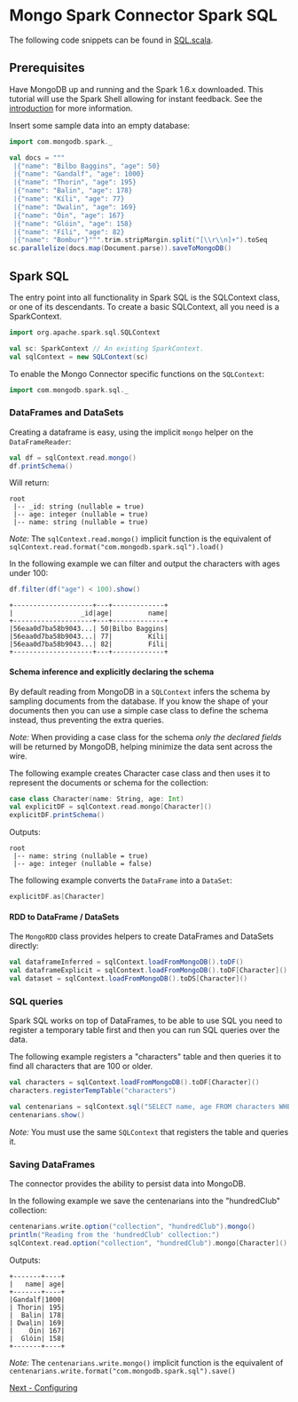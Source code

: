 # Mongo Spark Connector Spark SQL

The following code snippets can be found in [SQL.scala](../examples/src/test/scala/tour/SQL.scala).

## Prerequisites

Have MongoDB up and running and the Spark 1.6.x downloaded. This tutorial will use the Spark Shell allowing for instant feedback.
See the [introduction](0-introduction.md) for more information.

Insert some sample data into an empty database:

```scala
import com.mongodb.spark._

val docs = """
 |{"name": "Bilbo Baggins", "age": 50}
 |{"name": "Gandalf", "age": 1000}
 |{"name": "Thorin", "age": 195}
 |{"name": "Balin", "age": 178}
 |{"name": "Kíli", "age": 77}
 |{"name": "Dwalin", "age": 169}
 |{"name": "Óin", "age": 167}
 |{"name": "Glóin", "age": 158}
 |{"name": "Fíli", "age": 82}
 |{"name": "Bombur"}""".trim.stripMargin.split("[\\r\\n]+").toSeq
sc.parallelize(docs.map(Document.parse)).saveToMongoDB()
```

## Spark SQL

The entry point into all functionality in Spark SQL is the SQLContext class, or one of its descendants. 
To create a basic SQLContext, all you need is a SparkContext.

```scala
import org.apache.spark.sql.SQLContext

val sc: SparkContext // An existing SparkContext.
val sqlContext = new SQLContext(sc)
```

To enable the Mongo Connector specific functions on the `SQLContext`:

```scala
import com.mongodb.spark.sql._
```

### DataFrames and DataSets

Creating a dataframe is easy, using the implicit `mongo` helper on the `DataFrameReader`:

```scala
val df = sqlContext.read.mongo()
df.printSchema()
```

Will return:

```
root
 |-- _id: string (nullable = true)
 |-- age: integer (nullable = true)
 |-- name: string (nullable = true)
```

*Note:* The `sqlContext.read.mongo()` implicit function is the equivalent of `sqlContext.read.format("com.mongodb.spark.sql").load()`

In the following example we can filter and output the characters with ages under 100:

```scala
df.filter(df("age") < 100).show()
```

```
+--------------------+---+-------------+
|                 _id|age|         name|
+--------------------+---+-------------+
|56eaa0d7ba58b9043...| 50|Bilbo Baggins|
|56eaa0d7ba58b9043...| 77|         Kíli|
|56eaa0d7ba58b9043...| 82|         Fíli|
+--------------------+---+-------------+
```

#### Schema inference and explicitly declaring the schema

By default reading from MongoDB in a `SQLContext` infers the schema by sampling documents from the database. 
If you know the shape of your documents then you can use a simple case class to define the schema instead, thus preventing the extra queries.

*Note:* When providing a case class for the schema *only the declared fields* will be returned by MongoDB, helping minimize the data sent across the wire.

The following example creates Character case class and then uses it to represent the documents or schema for the collection:

```scala
case class Character(name: String, age: Int)
val explicitDF = sqlContext.read.mongo[Character]()
explicitDF.printSchema()
```

Outputs:
```
root
 |-- name: string (nullable = true)
 |-- age: integer (nullable = false)

```

The following example converts the `DataFrame` into a `DataSet`:

```scala
explicitDF.as[Character]
```

#### RDD to DataFrame / DataSets

The `MongoRDD` class provides helpers to create DataFrames and DataSets directly:

```scala
val dataframeInferred = sqlContext.loadFromMongoDB().toDF()
val dataframeExplicit = sqlContext.loadFromMongoDB().toDF[Character]()
val dataset = sqlContext.loadFromMongoDB().toDS[Character]()
```

### SQL queries

Spark SQL works on top of DataFrames, to be able to use SQL you need to register a temporary table first and then you can run SQL queries
over the data.

The following example registers a "characters" table and then queries it to find all characters that are 100 or older.

```scala
val characters = sqlContext.loadFromMongoDB().toDF[Character]()
characters.registerTempTable("characters")

val centenarians = sqlContext.sql("SELECT name, age FROM characters WHERE age >= 100")
centenarians.show()
```

*Note:* You must use the same `SQLContext` that registers the table and queries it. 

### Saving DataFrames

The connector provides the ability to persist data into MongoDB.

In the following example we save the centenarians into the "hundredClub" collection:

```scala
centenarians.write.option("collection", "hundredClub").mongo()
println("Reading from the 'hundredClub' collection:")
sqlContext.read.option("collection", "hundredClub").mongo[Character]().show()
```

Outputs:

```
+-------+----+
|   name| age|
+-------+----+
|Gandalf|1000|
| Thorin| 195|
|  Balin| 178|
| Dwalin| 169|
|    Óin| 167|
|  Glóin| 158|
+-------+----+
```


*Note:* The `centenarians.write.mongo()` implicit function is the equivalent of `centenarians.write.format("com.mongodb.spark.sql").save()`

[Next - Configuring](2-configuring.md)
